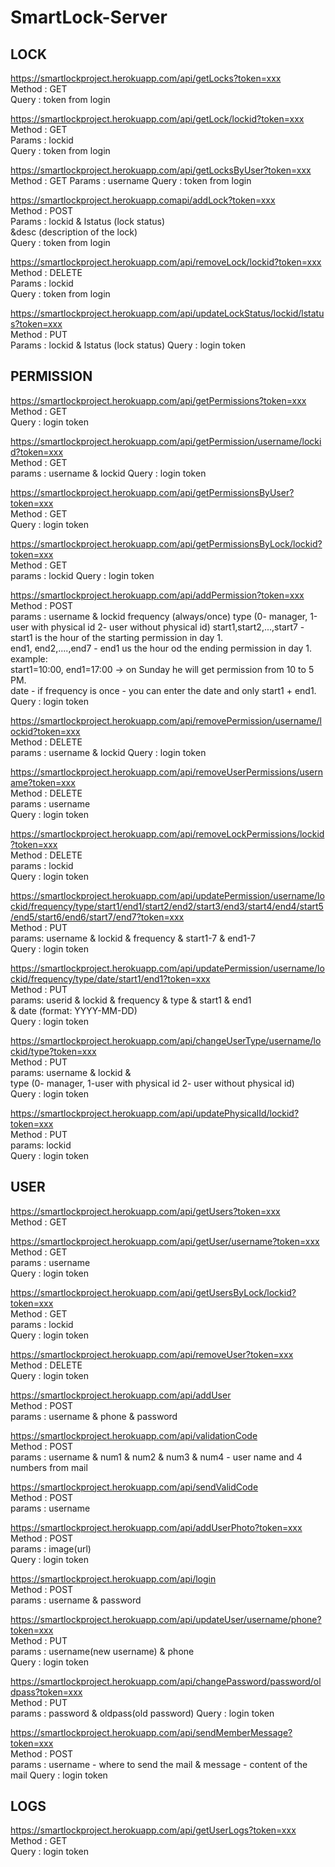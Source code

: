 # SmartLock-Server

## LOCK

https://smartlockproject.herokuapp.com/api/getLocks?token=xxx  
    Method : GET  
    Query : token from login

https://smartlockproject.herokuapp.com/api/getLock/lockid?token=xxx  
    Method : GET  
    Params : lockid  
    Query : token from login  

https://smartlockproject.herokuapp.com/api/getLocksByUser?token=xxx  
    Method : GET
    Params : username
     Query : token from login

https://smartlockproject.herokuapp.comapi/addLock?token=xxx  
    Method : POST  
    Params : lockid & lstatus (lock status)  
            &desc (description of the lock)  
    Query : token from login

https://smartlockproject.herokuapp.com/api/removeLock/lockid?token=xxx  
    Method : DELETE  
    Params : lockid  
    Query : token from login

https://smartlockproject.herokuapp.com/api/updateLockStatus/lockid/lstatus?token=xxx  
   Method : PUT  
   Params : lockid & lstatus (lock status) 
   Query  : login token 


## PERMISSION

https://smartlockproject.herokuapp.com/api/getPermissions?token=xxx    
    Method : GET  
    Query  : login token 

https://smartlockproject.herokuapp.com/api/getPermission/username/lockid?token=xxx    
    Method : GET  
    params : username & lockid 
    Query  : login token 

https://smartlockproject.herokuapp.com/api/getPermissionsByUser?token=xxx        
    Method : GET     
    Query  : login token    

https://smartlockproject.herokuapp.com/api/getPermissionsByLock/lockid?token=xxx    
    Method : GET   
    params : lockid 
    Query  : login token 


https://smartlockproject.herokuapp.com/api/addPermission?token=xxx    
    Method : POST  
    params : username & lockid 
            frequency (always/once) 
            type (0- manager, 1-user with physical id 2- user without physical id) 
            start1,start2,...,start7 - start1 is the hour of the starting permission in day 1.  
            end1, end2,....,end7 - end1 us the hour od the ending permission in day 1.  
            example:  
            start1=10:00, end1=17:00 -> on Sunday he will get permission from 10 to 5 PM.  
            date - if frequency is once - you can enter the date and only start1 + end1.  
    Query  : login token


https://smartlockproject.herokuapp.com/api/removePermission/username/lockid?token=xxx   
    Method : DELETE  
    params : username & lockid 
    Query  : login token 


https://smartlockproject.herokuapp.com/api/removeUserPermissions/username?token=xxx   
    Method : DELETE   
    params : username   
    Query  : login token   

https://smartlockproject.herokuapp.com/api/removeLockPermissions/lockid?token=xxx    
    Method : DELETE   
    params : lockid   
    Query  : login token   

https://smartlockproject.herokuapp.com/api/updatePermission/username/lockid/frequency/type/start1/end1/start2/end2/start3/end3/start4/end4/start5/end5/start6/end6/start7/end7?token=xxx    
    Method : PUT  
    params: username & lockid & frequency & start1-7 & end1-7  
    Query  : login token  

https://smartlockproject.herokuapp.com/api/updatePermission/username/lockid/frequency/type/date/start1/end1?token=xxx  
    Method : PUT  
    params: userid & lockid & frequency & type & start1 & end1   
            & date (format: YYYY-MM-DD)  
    Query  : login token   

https://smartlockproject.herokuapp.com/api/changeUserType/username/lockid/type?token=xxx    
    Method : PUT    
    params: username & lockid &    
            type (0- manager, 1-user with physical id 2- user without physical id)    
    Query  : login token    

https://smartlockproject.herokuapp.com/api/updatePhysicalId/lockid?token=xxx   
    Method : PUT   
    params:  lockid   
    Query  : login token    

## USER

https://smartlockproject.herokuapp.com/api/getUsers?token=xxx    
    Method : GET    

https://smartlockproject.herokuapp.com/api/getUser/username?token=xxx    
    Method : GET      
    params : username     
    Query  : login token    

https://smartlockproject.herokuapp.com/api/getUsersByLock/lockid?token=xxx   
    Method : GET    
    params : lockid   
    Query  : login token    

https://smartlockproject.herokuapp.com/api/removeUser?token=xxx    
    Method : DELETE    
    Query  : login token

https://smartlockproject.herokuapp.com/api/addUser    
    Method : POST    
    params : username & phone & password  

https://smartlockproject.herokuapp.com/api/validationCode    
    Method : POST    
    params : username & num1 & num2 & num3 & num4  - user name and 4 numbers from mail     

https://smartlockproject.herokuapp.com/api/sendValidCode    
    Method : POST    
    params : username 

https://smartlockproject.herokuapp.com/api/addUserPhoto?token=xxx    
    Method : POST     
    params : image(url)    
    Query  : login token    

https://smartlockproject.herokuapp.com/api/login    
    Method : POST     
    params : username & password     

https://smartlockproject.herokuapp.com/api/updateUser/username/phone?token=xxx    
    Method : PUT     
    params : username(new username) & phone   
    Query  : login token   

https://smartlockproject.herokuapp.com/api/changePassword/password/oldpass?token=xxx   
    Method : PUT    
    params : password & oldpass(old password)
    Query  : login token   

https://smartlockproject.herokuapp.com/api/sendMemberMessage?token=xxx   
    Method : POST    
    params : username - where to send the mail & message - content of the mail
    Query  : login token   

## LOGS
https://smartlockproject.herokuapp.com/api/getUserLogs?token=xxx   
    Method : GET   
    Query  : login token   
